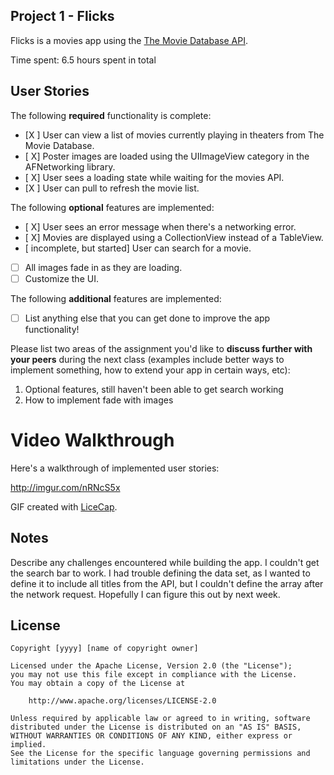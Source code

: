 ## Project 1 - Flicks

Flicks is a movies app using the [The Movie Database API](http://docs.themoviedb.apiary.io/#).

Time spent: 6.5 hours spent in total

## User Stories

The following **required** functionality is complete:

- [X ] User can view a list of movies currently playing in theaters from The Movie Database.
- [ X] Poster images are loaded using the UIImageView category in the AFNetworking library.
- [ X] User sees a loading state while waiting for the movies API.
- [X ] User can pull to refresh the movie list.

The following **optional** features are implemented:

- [ X] User sees an error message when there's a networking error.
- [ X] Movies are displayed using a CollectionView instead of a TableView.
- [ incomplete, but started] User can search for a movie.
- [ ] All images fade in as they are loading.
- [ ] Customize the UI.

The following **additional** features are implemented:

- [ ] List anything else that you can get done to improve the app functionality!

Please list two areas of the assignment you'd like to **discuss further with your peers** during the next class (examples include better ways to implement something, how to extend your app in certain ways, etc):

1. Optional features, still haven't been able to get search working 
2. How to implement fade with images 

# Video Walkthrough 

Here's a walkthrough of implemented user stories:

http://imgur.com/nRNcS5x

GIF created with [LiceCap](http://www.cockos.com/licecap/).

## Notes

Describe any challenges encountered while building the app.
    I couldn't get the search bar to work. I had trouble defining the data set, as I wanted to define it to include all titles from the API, but I couldn't define the array after the network request. Hopefully I can figure this out by next week. 
## License

    Copyright [yyyy] [name of copyright owner]

    Licensed under the Apache License, Version 2.0 (the "License");
    you may not use this file except in compliance with the License.
    You may obtain a copy of the License at

        http://www.apache.org/licenses/LICENSE-2.0

    Unless required by applicable law or agreed to in writing, software
    distributed under the License is distributed on an "AS IS" BASIS,
    WITHOUT WARRANTIES OR CONDITIONS OF ANY KIND, either express or implied.
    See the License for the specific language governing permissions and
    limitations under the License.
